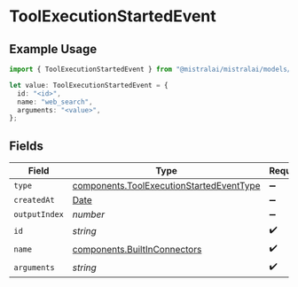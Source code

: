 # ToolExecutionStartedEvent

## Example Usage

```typescript
import { ToolExecutionStartedEvent } from "@mistralai/mistralai/models/components";

let value: ToolExecutionStartedEvent = {
  id: "<id>",
  name: "web_search",
  arguments: "<value>",
};
```

## Fields

| Field                                                                                                | Type                                                                                                 | Required                                                                                             | Description                                                                                          |
| ---------------------------------------------------------------------------------------------------- | ---------------------------------------------------------------------------------------------------- | ---------------------------------------------------------------------------------------------------- | ---------------------------------------------------------------------------------------------------- |
| `type`                                                                                               | [components.ToolExecutionStartedEventType](../../models/components/toolexecutionstartedeventtype.md) | :heavy_minus_sign:                                                                                   | N/A                                                                                                  |
| `createdAt`                                                                                          | [Date](https://developer.mozilla.org/en-US/docs/Web/JavaScript/Reference/Global_Objects/Date)        | :heavy_minus_sign:                                                                                   | N/A                                                                                                  |
| `outputIndex`                                                                                        | *number*                                                                                             | :heavy_minus_sign:                                                                                   | N/A                                                                                                  |
| `id`                                                                                                 | *string*                                                                                             | :heavy_check_mark:                                                                                   | N/A                                                                                                  |
| `name`                                                                                               | [components.BuiltInConnectors](../../models/components/builtinconnectors.md)                         | :heavy_check_mark:                                                                                   | N/A                                                                                                  |
| `arguments`                                                                                          | *string*                                                                                             | :heavy_check_mark:                                                                                   | N/A                                                                                                  |